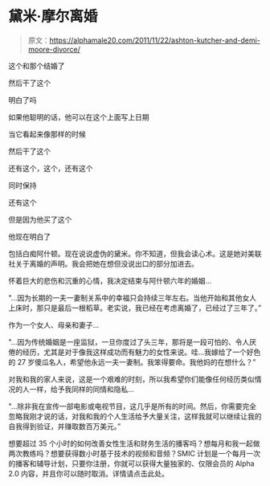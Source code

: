 # 黛米·摩尔离婚

> 原文：<https://alphamale20.com/2011/11/22/ashton-kutcher-and-demi-moore-divorce/>

这个和那个结婚了

然后干了这个

明白了吗

如果他聪明的话，他可以在这个上面写上日期

当它看起来像那样的时候

然后干了这个

还有这个，这个，还有这个

同时保持

还有这个

但是因为他买了这个

他现在明白了

包括白痴阿什顿。现在说说虚伪的黛米。你不知道，但我会读心术。这是她对美联社关于离婚的声明。我会把她在想但没说出口的部分加进去。

怀着巨大的悲伤和沉重的心情，我决定结束与阿什顿六年的婚姻...

"...因为长期的一夫一妻制关系中的幸福只会持续三年左右。当他开始和其他女人上床时，那只是最后一根稻草。老实说，我已经在考虑离婚了，已经过了三年了。”

作为一个女人、母亲和妻子...

"...因为传统婚姻是一座监狱，一旦你度过了头三年，那将是一段可怕的、令人厌倦的经历，尤其是对于像我这样成功而有魅力的女性来说。哇...我嫁给了一个好色的 27 岁傻瓜名人，希望他永远一夫一妻制。我笨得要命。我他妈的在想什么？”

对我和我的家人来说，这是一个艰难的时刻，所以我希望你们能像任何经历类似情况的人一样，给予我同样的同情和隐私...

"...除非我在宣传一部电影或电视节目，这几乎是所有的时间。然后，你需要完全忽略我刚才说的话，对我和我的个人生活给予大量关注，这样我就可以继续让我的自我得到验证，并赚取数百万美元。”

想要超过 35 个小时的如何改善女性生活和财务生活的播客吗？想每月和我一起做两次教练吗？想要获得数小时基于技术的视频和音频？SMIC 计划是一个每月一次的播客和辅导计划，只要你注册，你就可以获得大量独家的、仅限会员的 Alpha 2.0 内容，并且你可以随时取消。详情请点击此处。
